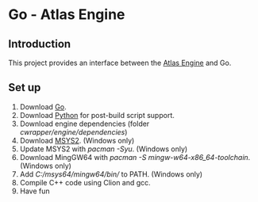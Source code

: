 # Go - Atlas Engine
## Introduction
This project provides an interface between the [Atlas Engine](https://github.com/tippesi/Atlas-Engine) and Go.
## Set up
1. Download [Go](https://golang.org/).
2. Download [Python](https://www.python.org/) for post-build script support.
3. Download engine dependencies (folder *cwrapper/engine/dependencies*)
4. Download [MSYS2](http://www.msys2.org/). (Windows only)
5. Update MSYS2 with *pacman -Syu*. (Windows only)
6. Download MingGW64 with *pacman -S mingw-w64-x86_64-toolchain*. (Windows only)
7. Add *C:/msys64/mingw64/bin/* to PATH. (Windows only)
8. Compile C++ code using Clion and gcc.
9. Have fun